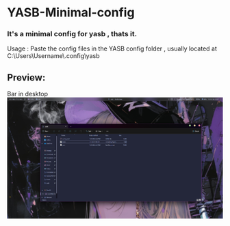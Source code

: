 # YASB-Minimal-config
### It's a minimal config for yasb , thats it.
Usage : 
   Paste the config files in the YASB config folder , usually located at C:\Users\Username\\.config\yasb
## Preview:

Bar in desktop
![bar in desktop](https://github.com/Nxrnoob/YASB-Minimal-config/blob/main/yasb_desk.png)
